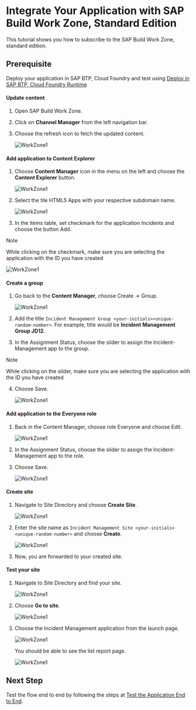 # Integrate Your Application with SAP Build Work Zone, Standard Edition

This tutorial shows you how to subscribe to the SAP Build Work Zone, standard edition.

## Prerequisite

Deploy your application in SAP BTP, Cloud Foundry and test using [Deploy in SAP BTP, Cloud Foundry Runtime](deploy-cf.md)

#### Update content

1. Open SAP Build Work Zone.

2. Click on **Channel Manager** from the left navigation bar. 

3. Choose the refresh icon to fetch the updated content.

    ![WorkZone1](../../build-code/images/integrate-workzone/launchpad1.png)

#### Add application to Content Explorer

1. Choose **Content Manager** icon in the menu on the left and choose the **Content Explorer** button.

    ![WorkZone1](../../build-code/images/integrate-workzone/content-explorer.png)

2. Select the tile HTML5 Apps with your respective subdomain name.

    ![WorkZone1](../../build-code/images/integrate-workzone/html5_apps.png)

3. In the items table, set checkmark for the application Incidents and choose the button Add.

>[!Note]
> While clicking on the checkmark, make sure you are selecting the application with the ID you have created

![WorkZone1](../../build-code/images/integrate-workzone/ce_checkbox.png)

#### Create a group

1. Go back to the **Content Manager**, choose Create → Group.

    ![WorkZone1](../../build-code/images/integrate-workzone/create_group.png)

2. Add the title `Incident Management Group <your-initials><unique-random-number>`. For example, title would be **Incident Management Group JD12**.

3. In the Assignment Status, choose the slider to assign the Incident-Management app to the group.

>[!Note]
> While clicking on the slider, make sure you are selecting the application with the ID you have created

4. Choose Save.
    
    ![WorkZone1](../../build-code/images/integrate-workzone/group_enable.png)


#### Add application to the Everyone role
1. Back in the Content Manager, choose role Everyone and choose Edit.

    ![WorkZone1](../../build-code/images/integrate-workzone/everyone.png)

2. In the Assignment Status, choose the slider to assign the Incident-Management app to the role.

3. Choose Save.

    ![WorkZone1](../../build-code/images/integrate-workzone/everyone_enable.png)

#### Create site

1. Navigate to Site Directory and choose **Create Site**.

    ![WorkZone1](../../build-code/images/integrate-workzone/create_site.png)

2. Enter the site name as `Incident Management Site <your-initials><unique-random-number>` and choose **Create**.

    ![WorkZone1](../../build-code/images/integrate-workzone/create_site1.png)

3. Now, you are forwarded to your created site.

#### Test your site

1. Navigate to Site Directory and find your site.

    ![WorkZone1](../../build-code/images/integrate-workzone/site_directory.png)

2. Choose **Go to site**.

    ![WorkZone1](../../build-code/images/integrate-workzone/gotosite.png)

3. Choose the Incident Management application from the launch page.

    ![WorkZone1](../../build-code/images/integrate-workzone/application_tile.png)

    You should be able to see the list report page.

    ![WorkZone1](../../build-code/images/integrate-workzone/application.png)

## Next Step

Test the flow end to end by following the steps at [Test the Application End to End](e2e-testing-cf.md).



